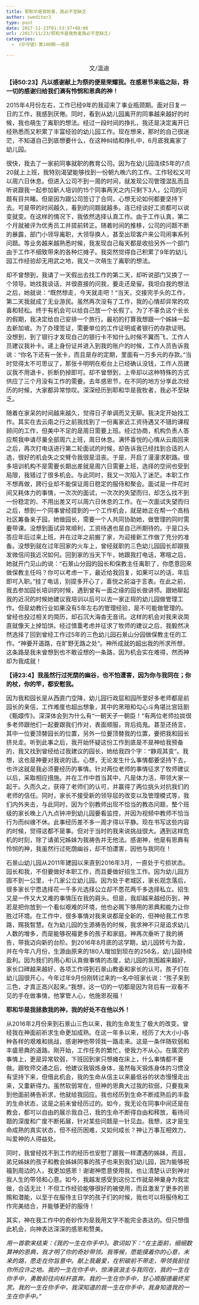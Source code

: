 ```yaml
---
title: 耶和华是我牧者，我必不至缺乏
author: sweditor3
type: post
date: 2017-11-23T01:53:57+00:00
url: /2017/11/23/耶和华是我牧者我必不至缺乏/
categories:
  - 《＠守望》第108期——感恩

---
```

<p style="text-align: center;">
  <span style="font-size: 12pt;">文/温迪</span>
</p>

<span style="font-size: 12pt;"><strong>【诗50:23】凡以感谢献上为祭的便是荣耀我。在感恩节来临之际，将一切的感谢归给我们满有怜悯和恩典的神！</strong></span>

<span style="font-size: 12pt;">2015年4月份左右，工作已经9年的我迎来了事业瓶颈期。面对日复一日的工作，我感到厌倦。同时，看到从幼儿园离开的同事越来越好的时候，我也萌生了离职的想法。经过一段时间的挣扎，我还是决定离开已经熟悉而又积累了丰富经验的幼儿园工作。现在想来，那时的自己很迷茫，不知道自己到底想要什么，在这种纠结和挣扎中，6月底我离家了幼儿园。</span>

<span style="font-size: 12pt;">很快，我去了一家前同事就职的教育公司。因为在幼儿园连续5年的7点20就上上班，我特别渴望能够找到一份朝九晚六的工作。工作轻松又可以周六日休息。但进入公司不到一周的时间，就发现公司管理混乱而且听说跟我一起参加新人培训的15个同事两天之内只剩下3人，公司的问题有目共睹。但是因为跟公司签订了合同，心想无论如何都要坚持下去。可是带的时间越久，看到的问题就越多。连已经谈好工资都可以说变就变。在这样的情况下，我依然选择认真工作。由于工作认真，第二个月就被评为优秀员工并提前转正。随着时间的推移，公司的问题不断的暴露，部门小领导离职，大领导换人，甚至出现客户来公司闹事系列问题。等业务越来越熟悉时候，我发现自己每天都是收拾另外一个部门由于工作不细致带来的各种烂摊子。我突然觉得自己积累了9年的幼儿园工作经验却无用武之地，我又一次萌生了离职的想法。</span>

<span style="font-size: 12pt;">却不曾想到，我请了一天假出去找工作的第二天，却听说部门又换了一个领导。她找我谈话，并很直接的问我，要走还是留。我坦白我的想法之后，她就说：“既然想走，今天就走吧！”当天，交接完手头的工作，第二天我就成了无业游民。虽然再次没有了工作，我的心情却异常的欢喜和轻松。终于有机会可以给自己放一个长假了。为了不辜负这个长长的假期，我决定给自己安排一个旅行。最初的打算我想跟一个姊妹一起去新加坡。为了办理签证，需要单位的工作证明或者银行的存款证明。没想到，到了银行才发现自己的银行卡不知什么时候不翼而飞，工作人员建议我补卡。递上身份证并进入到我的账户的时候，工作人员告诉我说：“你名下还有一张卡，而且是存的定期，里面有一万多元的存款。”当时觉得太不可思议了，那张卡明明在柜台上已经确认没钱，工作人员建议我不用退卡，折断扔掉即可。却不曾想到，上帝却以这种特殊的方式供应了三个月没有工作的需要。去年感恩节，在不同的地方分享此次经历的时候，大家都异常惊叹。深深经历到耶和华是我牧者，我必不至缺乏。</span>

<span style="font-size: 12pt;">随着在家呆的时间越来越久，觉得日子单调而又无聊。我决定开始找工作。其实在去云南之行之前我找到了一份离家近工资待遇又不错的课程顾问的工作，但美中不足的是周日需要上班。经过协商，机构负责人答应帮我申请尽量全部周六上班，周日休息。满怀喜悦的心情从云南回来之后，再次打电话进行第二轮面试的时候，却告诉我已经找到合适的人选，很好的机会失之交臂令我很是沮丧。于是，开启了漫漫求职路。很多培训机构不是需要长期出差就是周六日需要上班，选择的空间也受到局限，我错过了很多机会。与此同时，我又一次陷入了迷茫。本职工作不想再做，跨行业却不能保证周日稳定的服侍和聚会。面试是一件花时间又耗体力的事情，一次次的面试，一次次的失望而归，却怎么找不到一份稳定的、不用出差又可以周六日休息的工作。在一次面试失望而归之后，想到一个同事曾经提到的一个工作机会，就是她正在帮一个高档社区筹备亲子园，她做园长，需要一个人共同协助她，做管理的同时需要带课。没想到面试异常顺利，工资待遇也是自己所期待的。于是口头答应年后过来上班，并在过年之前搬了家，为迎接新工作做了充分的准备。没想到就在过年回家的火车上，曾经就职的三色幼儿园园长却跟我发微信问我近况如何。回到家的当天下午，她跟我打电话，寒暄之后，她就开门见山的说：“石景山分园的园长和保教主任离职了，你愿意回来做保教主任吗？你可以考虑一下，最近给我回复，如果可以的话，年后即可入职。”挂了电话，别提多开心了，喜悦之前溢于言表。在此之前，我去参加园长培训的时候，遇到曾有一面之缘的园长做讲师。跟她聊起我的近况的时候她建议我培训以后可以去一家正规的幼儿园做管理工作。但是幼教行业如果没有5年左右的管理经验，是不可能做管理的。曾经也投过相关的简历，却石沉大海杳无音讯。这样的机会对我来说简直就像天上掉馅饼。经过慎重考虑并征求了牧师的建议之后，我毅然决然选择了回到曾经工作过5年的三色幼儿园石景山分园做保教主任的工作。“神要开道路，在旷野无路之处”。神所成就的超出我的所求所想，这条路是我未曾想到也不敢设想的一条路，因为机会实在难得，然而神却为我成就！</span>

<span style="font-size: 12pt;"><strong>【诗23:4】我虽然行过死荫的幽谷，也不怕遭害，因为你与我同在；你的杖，你的竿，都安慰我。</strong></span>

<span style="font-size: 12pt;">因为我和园长是从西直门空降，幼儿园行政层和园所里好多老师都是前园长的亲信，工作难度也超出想象，其中的黑暗和勾心斗角堪比宫廷剧《甄嬛传》。深深体会到为什么有“一朝天子一朝臣！”有两位老师拉拢很多老师跟他们一起要跟我们作对，表面顺服，背后捣鬼。甚至还扬言，其中一位要顶替园长的位置，另外一位要顶替我的位置，要把我和园长挤兑走。听到此事之后，我开始怀疑这份工作到底是不是神给我预备的，我又找到曾经给过我建议的园长，她给我四个字：“静观其变”。我想，这也是神要对我说的话。心想，无论发生什么事情都要坚持下去，也许这就是我必须要经历的事情。针对两位老师的事情征求了牧师建议以后，采取相应措施。并在工作中首当其中，凡是体力活，带领大家一起干。久而久之，获得了老师们的认可，并赢得了两位挑头对抗我们的老师的信任。同时，家长不接受新的领导层的改变以及管理模式等，我们内外夹击，与此同时，因为个别教师出现不恰当的教态问题，整个班级的家长晚上八九点钟冲到幼儿园要看监控，并因为视频中教师不恰当行为而纠缠不休。此事经历差不多一周才得以平静。现在书写这些内容的时候，觉得这都不是事。但对于当时的我来说挑战很大。遇到这样危机的时刻，除了请弟兄姊妹为我祷告并无他法。感谢神，他是有恩典有怜悯的神，我虽然行过死荫幽谷，却不怕遭害，因他与我同在！</span>

<span style="font-size: 12pt;">石景山幼儿园从2011年建园以来直到2016年3月，一直处于亏损状态。园长和我，不但要做好本职工作，而且要做好招生工作。因为幼儿园方圆不到一公里，十几家公立幼儿园。因为处于老城区，家长观念落后，很多家长宁愿选择花一千多元选择公立却不愿花两千多选择私立。招生又是一件又大又难的事情压在我的肩头。但是，我却越来越经历到，神若是把你放到一个看似艰难的环境，他也必赐下够用的恩典和能力让你胜过环境。在工作中，很多事情对我来说都是全新的，但神给我工作思路，赐我智慧。在为幼儿园的生源祷告的时候，我求神不只是追求幼儿人数的增多，而是能够祝福更多的孩子和家庭。神再次垂听了我的祷告，带我迈向新的台阶。到2016年8月底的这学期，幼儿园转亏为盈，并在今年八月份，生源由原来的180人增加到现在的256名，幼儿园持续盈利。因为我们的用心和认真做事情的态度，幼儿园的氛围越来越好，家长口碑越来越好，各项工作得到石景山教委和家长的认可。孩子们在幼儿园很开心，今年过年9月份刚转过来的一名中班家长说：“孩子来到三色，才真正高兴起来。”我想，这一切的一切都是因为背后有一双看不见的手在做事情，他掌管人心，他施恩祝福！</span>

<span style="font-size: 12pt;"><strong>耶和华是我拯救我的神，我的好处不在他以外！</strong></span>

<span style="font-size: 12pt;">从2016年2月份来到石景山三色以来，我的生命发生了极大的改变。曾经我在神面前祈求生命更加成熟。在这一年多以来，经历了大大小小各种各样的艰难和挑战，感谢神他带领我一路走来。这是一条伴随软弱和丰盛恩典的道路。刚开始，工作任务的繁忙，使我力不从心。在属灵的事情上，更是异常软弱，下班回到家只想瘫在床上，什么事情都不要做。跟牧师交通之后，他建议我锻炼身体，虽然每天锻炼身体的习惯没有坚持下来，但借此机会，我的生命从信主以来最低谷的状态慢慢走出来，又重新得力。虽然软弱常在，但神的恩典大过我的软弱，只要我来到他面前祷告祈求，他就给我回应。我也经历到生命不断成熟后的丰盈的生命状态，这是之前未曾经历过的。如今，我无论在同事中间还是在教会，都可以自由的展示我自己，我的生命不断得自由和释放，看待问题的深度和广度不断拓展，针对某些问题是一针见血。我想，这才是生命成熟的真实状态，但不经历困难，又如何成长？神让万事互相效力，叫爱神的人得益处。</span>

<span style="font-size: 12pt;">同时，我曾经找不到工作的经历也安慰了跟我一样遭遇的姊妹，而且，弟兄姊妹的孩子和教会姊妹同事的孩子也来到我们幼儿园，因为能够祝福到周边的人，我更加感恩！谢谢神愿意使用我，也让清楚认识到神对我人生的带领和心意。如今，我越发感受到这份工作就是神量身为我定做，合适无比！不但工作经验能够很好的被使用，而且激发了更多的恩赐和潜能，以至于在服侍主日学的孩子们的时候，我也可以将服侍和工作完美结合，并能够更好的服侍！</span>

<span style="font-size: 12pt;">其实，神在我工作中的奇妙作为是我用文字不能完全表达的。但只想借此机会，向神表达深深的感恩和赞美。</span>

<span style="font-size: 12pt;"><em>用一首歌来结束：《我的一生在你手中》。歌词如下：“在主面前，细细数算神的恩典，我才明了你的奇妙带领。我等候，愿能摸着你的心意，未来的路，愿走在你旨意中。献上我最爱，在积碳前不带走，带领我前往你所应许之地。我的一生在你手中，惊涛骇浪主与我同在，我的一生在你手中，勇敢前往向标杆直奔。我的一生在你手中，甘心顺服德最终奖赏。我的一生在你手中，我深知道的我一生在你手中，我身知道我的一生在你手中。”</em></span>
  
&nbsp;
